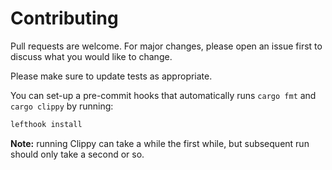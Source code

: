 # Contributing

Pull requests are welcome. For major changes, please open an issue first
to discuss what you would like to change.

Please make sure to update tests as appropriate.

You can set-up a pre-commit hooks that automatically runs `cargo fmt` and `cargo clippy` by running:

```bash
lefthook install
```

**Note:** running Clippy can take a while the first while, but subsequent run should only take a second or so.
